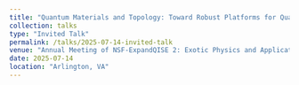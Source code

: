 ```yaml
---
title: "Quantum Materials and Topology: Toward Robust Platforms for Quantum Computation"
collection: talks
type: "Invited Talk"
permalink: /talks/2025-07-14-invited-talk
venue: "Annual Meeting of NSF-ExpandQISE 2: Exotic Physics and Applications of Solid-State Qubits"
date: 2025-07-14
location: "Arlington, VA"
---
```


